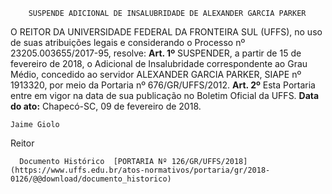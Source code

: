         SUSPENDE ADICIONAL DE INSALUBRIDADE DE ALEXANDER GARCIA PARKER  

 O REITOR DA UNIVERSIDADE FEDERAL DA FRONTEIRA SUL (UFFS), no uso de suas atribuições legais e considerando o Processo nº 23205.003655/2017-95, resolve:  **Art. 1º** SUSPENDER, a partir de 15 de fevereiro de 2018, o Adicional de Insalubridade correspondente ao Grau Médio, concedido ao servidor ALEXANDER GARCIA PARKER, SIAPE nº 1913320, por meio da Portaria nº 676/GR/UFFS/2012.  **Art. 2º** Esta Portaria entre em vigor na data de sua publicação no Boletim Oficial da UFFS.           **Data do ato:** Chapecó-SC, 09 de fevereiro de 2018.   
 

    Jaime Giolo   
 Reitor 

      Documento Histórico  [PORTARIA Nº 126/GR/UFFS/2018](https://www.uffs.edu.br/atos-normativos/portaria/gr/2018-0126/@@download/documento_historico)     
      
